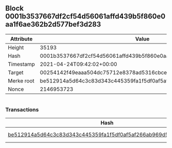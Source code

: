## Block 0001b3537667df2cf54d56061affd439b5f860e0aa1f6ae362b2d577bef3d283

Attribute | Value
--- | ---
Height | 35193
Hash | 0001b3537667df2cf54d56061affd439b5f860e0aa1f6ae362b2d577bef3d283
Timestamp | 2021-04-24T09:42:02+00:00
Target | 00254142f49eaaa504dc75712e8378ad5316cbcead634704b3734b6271167cc4
Merke root | be512914a5d64c3c83d343c445359fa1f5df0af5af266ab969d57f5c2401d15b
Nonce | 2146953723

```

```

### Transactions

Hash | Amount
--- | ---
[be512914a5d64c3c83d343c445359fa1f5df0af5af266ab969d57f5c2401d15b](be512914a5d64c3c83d343c445359fa1f5df0af5af266ab969d57f5c2401d15b.md) | 10.00000000 SKEPTI 
